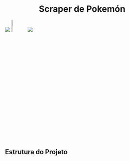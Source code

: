 <h1 align="center">Scraper de Pokemón</h1>

<img src = 'https://encrypted-tbn0.gstatic.com/images?q=tbn:ANd9GcRNzHYiKkYOEdwlVSqLqp2gqdD8SNsMzw3Ybg&usqp=CAU'>
<img src = 'https://imagensemoldes.com.br/wp-content/uploads/2020/04/Pokebola-Pok%C3%A9mon-PNG-1024x1022.png' width = 10% height = 10%>
<img src = 'https://www.pngmart.com/files/2/Pokemon-PNG-Photos.png'>

<h2>Estrutura do Projeto<h2>
